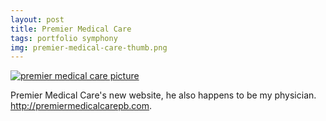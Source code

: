 ```yaml
--- 
layout: post
title: Premier Medical Care
tags: portfolio symphony
img: premier-medical-care-thumb.png
---
```

<a href="http://tesoriere.com/assets/2009/10/14/Screen_shot_2009-10-14_at_9.21.40_AM.png" rel="lightbox"><img alt="premier medical care picture" title="project picture" src="http://tesoriere.com/assets/2009/10/14/Screen_shot_2009-10-14_at_9.21.40_AM.png"></a>

Premier Medical Care's new website, he also happens to be my physician. <a href="http://premiermedicalcarepb.com">http://premiermedicalcarepb.com</a>.
